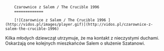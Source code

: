
        Czarownice z Salem / The Crucible 1996 
        =============
        
        [![Czarownice z Salem / The Crucible 1996 ](http://vidos.pl/images/player.gif)](http://vidos.pl/czarownice-z-salem-the-crucible-1996)
        
        
 Kilka młodych dziewcząt utrzymuje, że ma kontakt z nieczystymi duchami. Oskarżają one kolejnych mieszkańców Salem o służenie Szatanowi.
    